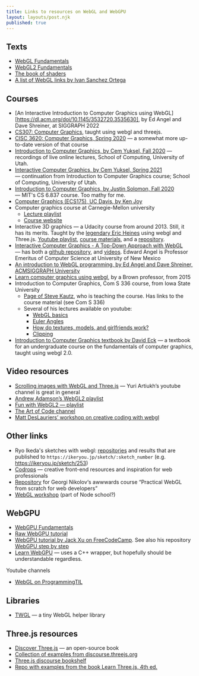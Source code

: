 ```yaml
---
title: Links to resources on WebGL and WebGPU
layout: layouts/post.njk
published: true
---
```



## Texts
- [WebGL Fundamentals](https://webglfundamentals.org/)
- [WebGL2 Fundamentals](https://webgl2fundamentals.org/)
- [The book of shaders](https://thebookofshaders.com/)
- [A list of WebGL links by Ivan Sanchez Ortega](https://ivan.sanchezortega.es/devel/2019/08/26/webgl-links.html)

## Courses
- [An Interactive Introduction to Computer Graphics using WebGL][https://dl.acm.org/doi/10.1145/3532720.3535630], by Ed Angel and Dave Shreiner, at SIGGRAPH 2022
- [CS307: Computer Graphics](https://cs.wellesley.edu/~cs307/index.html), taught using webgl and threejs.
- [CISC 3620: Computer Graphics, Spring 2020](https://mr-pc.org/t/cisc3620/) — a somewhat more up-to-date version of that course
- [Introduction to Computer Graphics, by Cem Yuksel, Fall 2020](https://www.youtube.com/playlist?list=PLplnkTzzqsZTfYh4UbhLGpI5kGd5oW_Hh) — recordings of live online lectures, School of Computing, University of Utah.
- [Interactive Computer Graphics, by Cem Yuksel, Spring 2021](https://www.youtube.com/playlist?list=PLplnkTzzqsZS3R5DjmCQsqupu43oS9CFN) — continuation from Introduction to Computer Graphics course; School of Computing, University of Utah.
- [Introduction to Computer Graphics, by Justin Solomon, Fall 2020](https://www.youtube.com/playlist?list=PLQ3UicqQtfNuBjzJ-KEWmG1yjiRMXYKhh) — MIT's CS 6.837 course. Too mathy for me.
- [Computer Graphics (ECS175), UC Davis, by Ken Joy](https://www.youtube.com/playlist?list=PL_w_qWAQZtAZhtzPI5pkAtcUVgmzdAP8g)
- Computer graphics course at Carnegie-Mellon university
  - [Lecture playlist](https://www.youtube.com/playlist?list=PL9_jI1bdZmz2emSh0UQ5iOdT2xRHFHL7E)
  - [Course website](http://15462.courses.cs.cmu.edu/spring2023/home)
- Interactive 3D graphics — a Udacity course from around 2013. Still, it has its merits. Taught by the [legendary Eric Heines](https://erich.realtimerendering.com/) using webgl and Three.js. [Youtube playlist]((https://www.youtube.com/playlist?list=PLAwxTw4SYaPlaHwnoGxJE7NFhEWRCIyet)), [course materials](https://www.udacity.com/wiki/cs291), and a [repository](https://github.com/udacity/cs291).
- [Interactive Computer Graphics - A Top-Down Approach with WebGL](https://www.cs.unm.edu/~angel/BOOK/INTERACTIVE_COMPUTER_GRAPHICS/SEVENTH_EDITION/) — has both a [github repository](https://github.com/esangel/WebGL), and [videos](https://www.cs.unm.edu/~angel/ONLINE_GRAPHICS/MPEGS/). Edward Angel is Professor Emeritus of Computer Science at University of New Mexico
- [An introduction to WebGL programming, by Ed Angel and Dave Shreiner, ACMSIGGRAPH University](https://www.youtube.com/watch?v=tgVLb6fOVVc)
- [Learn computer graphics using webgl](http://webgl.brown37.net/toc.html), by a Brown professor, from 2015
- Introduction to Computer Graphics, Com S 336 course, from Iowa State University
  - [Page of Steve Kautz](https://stevekautz.com/), who is teaching the course. Has links to the course material (see Com S 336)
  - Several of his lectures available on youtube:
    - [WebGL basics](https://youtu.be/PMwvougEwuw)
    - [Euler Angles](https://youtu.be/YhlEW8W1tww)
    - [How do textures, models, and girlfriends work?](https://www.youtube.com/watch?v=KwEuurLRG_Q)
    - [Clipping](https://youtu.be/_jvzZh0jMk4)
- [Introduction to Computer Graphics textbook by David Eck](https://math.hws.edu/graphicsbook/) — a textbook for an undergraduate course on the fundamentals of computer graphics, taught using webgl 2.0.

## Video resources
- [Scrolling images with WebGL and Three.js](https://www.youtube.com/watch?v=ivg603bYDk8) — Yuri Artiukh’s youtube channel is great in general
- [Andrew Adamson’s WebGL2 playlist](https://www.youtube.com/playlist?list=PLPbmjY2NVO_X1U1JzLxLDdRn4NmtxyQQo)
- [Fun with WebGL2 — playlist](https://www.youtube.com/playlist?list=PLMinhigDWz6emRKVkVIEAaePW7vtIkaIF)
- [The Art of Code channel](https://www.youtube.com/@TheArtofCodeIsCool/videos)
- [Matt DesLauriers’ workshop on creative coding with webgl](https://github.com/mattdesl/workshop-webgl-glsl)

## Other links
- Ryo Ikeda's sketches with webgl: [repositories](https://github.com/ikeryou?tab=repositories) and results that are published to `https://ikeryou.jp/sketch/:sketch_number` (e.g. https://ikeryou.jp/sketch/253)
- [Codrops](https://tympanus.net/codrops) — creative front-end resources and inspiration for web professionals
- [Repository](https://github.com/gnikoloff/practical-webgl-from-scratch-course) for Georgi Nikolov‘s awwwards course “Practical WebGL from scratch for web developers”
- [WebGL workshop](https://github.com/stackgl/webgl-workshop) (part of Node school?)

## WebGPU
- [WebGPU Fundamentals](https://webgpufundamentals.org/)
- [Raw WebGPU tutorial](https://alain.xyz/blog/raw-webgpu)
- [WebGPU tutorial by Jack Xu on FreeCodeCamp](https://www.youtube.com/watch?v=KTFFdZSDiTU). See also his repository [WebGPU step by step](https://github.com/jack1232/WebGPU-Step-By-Step)
- [Learn WebGPU](https://eliemichel.github.io/LearnWebGPU/index.html) — uses a C++ wrapper, but hopefully should be understandable regardless.

Youtube channels
- [WebGL on ProgrammingTIL](https://www.youtube.com/playlist?list=PLPqKsyEGhUnaOdIFLKvdkXAQWD4DoXnFl)

## Libraries
- [TWGL](https://twgljs.org/) — a tiny WebGL helper library

## Three.js resources
- [Discover Three.js](https://discoverthreejs.com/) — an open-source book
- [Collection of examples from discourse.threejs.org](https://discourse.threejs.org/t/collection-of-examples-from-discourse-threejs-org/4315)
- [Three.js discourse bookshelf](https://discourse.threejs.org/t/three-js-bookshelf/2468/5)
- [Repo with examples from the book Learn Three.js, 4th ed.](https://github.com/PacktPublishing/Learn-Three.js-Fourth-edition)